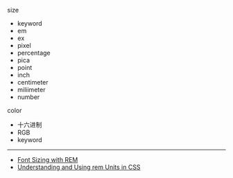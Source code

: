 size

- keyword
- em
- ex
- pixel
- percentage
- pica
- point
- inch
- centimeter
- miliimeter
- number

color

- 十六进制
- RGB
- keyword

---

- [Font Sizing with REM](https://css-tricks.com/font-sizing-with-rem/)
- [Understanding and Using rem Units in CSS](https://www.sitepoint.com/understanding-and-using-rem-units-in-css/)
